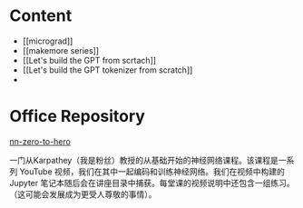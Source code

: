 # Content

- [[micrograd]]
- [[makemore series]]
- [[Let's build the GPT from scrtach]]
- [[Let's build the GPT tokenizer from scratch]]
- 


# Office Repository

[nn-zero-to-hero](https://github.com/karpathy/nn-zero-to-hero)

一门从Karpathey（我是粉丝）教授的从基础开始的神经网络课程。该课程是一系列 YouTube 视频，我们在其中一起编码和训练神经网络。我们在视频中构建的 Jupyter 笔记本随后会在讲座目录中捕获。每堂课的视频说明中还包含一组练习。 （这可能会发展成为更受人尊敬的事情）。
